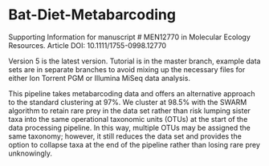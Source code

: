 # Bat-Diet-Metabarcoding
Supporting Information for manuscript # MEN12770 in Molecular Ecology Resources. Article DOI: 10.1111/1755-0998.12770

Version 5 is the latest version. Tutorial is in the master branch, example data sets are in separate branches to avoid mixing up the necessary files for either Ion Torrent PGM or Illumina MiSeq data analysis.

This pipeline takes metabarcoding data and offers an alternative approach to the standard clustering at 97%. We cluster at 98.5% with the SWARM algorithm to retain rare prey in the data set rather than risk lumping sister taxa into the same operational taxonomic units (OTUs) at the start of the data processing pipeline. In this way, multiple OTUs may be assigned the same taxonomy; however, it still reduces the data set and provides the option to collapse taxa at the end of the pipeline rather than losing rare prey unknowingly.
